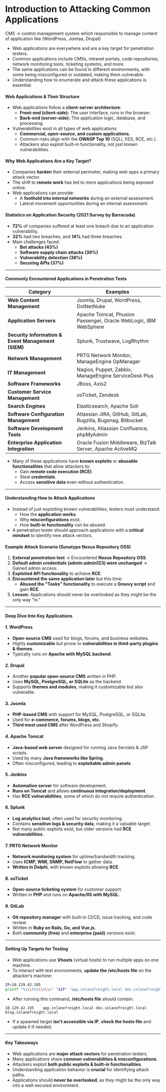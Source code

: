 # Introduction to Attacking Common Applications

CMS → control management system which responsible to manage content of application like (WordPress, Jomlaa, Drupal)

* Web applications are everywhere and are a key target for penetration testers.
* Common applications include CMSs, intranet portals, code repositories, network monitoring tools, ticketing systems, and more.
* The same applications can be found in different environments, with some being misconfigured or outdated, making them vulnerable.
* Understanding how to enumerate and attack these applications is essential.

#### **Web Applications & Their Structure**

* Web applications follow a **client-server architecture**:
  * **Front-end (client-side):** The user interface, runs in the browser.
  * **Back-end (server-side):** The application logic, database, and processing.
* Vulnerabilities exist in all types of web applications:
  * **Commercial, open-source, and custom applications.**
  * Common risks align with the **OWASP Top 10** (SQLi, XSS, RCE, etc.).
  * Attackers also exploit built-in functionality, not just known vulnerabilities.

#### **Why Web Applications Are a Key Target?**

* Companies **harden** their external perimeter, making web apps a primary attack vector.
* The shift to **remote work** has led to more applications being exposed online.
* Web applications can provide:
  * A **foothold into internal networks** during an external assessment.
  * Lateral movement opportunities during an internal assessment.

#### **Statistics on Application Security (2021 Survey by Barracuda)**

* **72%** of companies suffered at least one breach due to an application vulnerability.
* **32%** had two breaches, and **14%** had three breaches.
* Main challenges faced:
  * **Bot attacks (43%)**
  * **Software supply chain attacks (39%)**
  * **Vulnerability detection (38%)**
  * **Securing APIs (37%)**

***

#### **Commonly Encountered Applications in Penetration Tests**

| **Category**                                       | **Examples**                                                     |
| -------------------------------------------------- | ---------------------------------------------------------------- |
| **Web Content Management**                         | Joomla, Drupal, WordPress, DotNetNuke                            |
| **Application Servers**                            | Apache Tomcat, Phusion Passenger, Oracle WebLogic, IBM WebSphere |
| **Security Information & Event Management (SIEM)** | Splunk, Trustwave, LogRhythm                                     |
| **Network Management**                             | PRTG Network Monitor, ManageEngine OpManager                     |
| **IT Management**                                  | Nagios, Puppet, Zabbix, ManageEngine ServiceDesk Plus            |
| **Software Frameworks**                            | JBoss, Axis2                                                     |
| **Customer Service Management**                    | osTicket, Zendesk                                                |
| **Search Engines**                                 | Elasticsearch, Apache Solr                                       |
| **Software Configuration Management**              | Atlassian JIRA, GitHub, GitLab, Bugzilla, Bugsnag, Bitbucket     |
| **Software Development Tools**                     | Jenkins, Atlassian Confluence, phpMyAdmin                        |
| **Enterprise Application Integration**             | Oracle Fusion Middleware, BizTalk Server, Apache ActiveMQ        |

* Many of these applications have **known exploits** or **abusable functionalities** that allow attackers to:
  * Gain **remote code execution (RCE)**.
  * Steal **credentials**.
  * Access **sensitive data** even without authentication.

***

#### **Understanding How to Attack Applications**

* Instead of just exploiting known vulnerabilities, testers must understand:
  * How the **application works**.
  * Why **misconfigurations** exist.
  * How **built-in functionality** can be abused.
* A penetration tester should approach applications with a **critical mindset** to identify new attack vectors.

#### **Example Attack Scenario (Sonatype Nexus Repository OSS)**

1. **External penetration test** → Encountered **Nexus Repository OSS**.
2. **Default admin credentials (admin:admin123) were unchanged** → Gained admin access.
3. **Exploited API functionality** to achieve **RCE**.
4. **Encountered the same application later** but this time:
   * **Abused the "Tasks" functionality** to execute a **Groovy script** and gain **RCE**.
5. **Lesson:** Applications should never be overlooked as they might be the only way "in."

***

#### **Deep Dive Into Key Applications**

#### **1. WordPress**

* **Open-source CMS** used for blogs, forums, and business websites.
* Highly **customizable** but prone to **vulnerabilities in third-party plugins & themes**.
* Typically runs on **Apache with MySQL backend**.

#### **2. Drupal**

* Another **popular open-source CMS** written in PHP.
* Uses **MySQL, PostgreSQL, or SQLite** as the backend.
* Supports **themes and modules**, making it customizable but also vulnerable.

#### **3. Joomla**

* **PHP-based CMS** with support for MySQL, PostgreSQL, or SQLite.
* Used for **e-commerce, forums, blogs, etc.**
* **Third most used CMS** after WordPress and Shopify.

#### **4. Apache Tomcat**

* **Java-based web server** designed for running Java Servlets & JSP scripts.
* Used by many **Java frameworks like Spring**.
* Often misconfigured, leading to **exploitable admin panels**.

#### **5. Jenkins**

* **Automation server** for software development.
* **Runs on Tomcat** and allows **continuous integration/deployment**.
* Has **RCE vulnerabilities**, some of which do not require authentication.

#### **6. Splunk**

* **Log analytics tool**, often used for security monitoring.
* Contains **sensitive logs & security data**, making it a valuable target.
* Not many public exploits exist, but older versions had **RCE vulnerabilities**.

#### **7. PRTG Network Monitor**

* **Network monitoring system** for uptime/bandwidth tracking.
* Uses **ICMP, WMI, SNMP, NetFlow** to gather data.
* **Written in Delphi**, with known exploits allowing **RCE**.

#### **8. osTicket**

* **Open-source ticketing system** for customer support.
* Written in **PHP** and runs on **Apache/IIS with MySQL**.

#### **9. GitLab**

* **Git repository manager** with built-in CI/CD, issue tracking, and code review.
* Written in **Ruby on Rails, Go, and Vue.js**.
* Both **community (free)** and **enterprise (paid)** versions exist.

***

#### **Setting Up Targets for Testing**

* Web applications use **Vhosts** (virtual hosts) to run multiple apps on one machine.
* To interact with test environments, **update the /etc/hosts file** on the attacker’s machine:

```bash
IP=10.129.42.195
printf "%s\\t%s\\n\\n" "$IP" "app.inlanefreight.local dev.inlanefreight.local blog.inlanefreight.local" | sudo tee -a /etc/hosts
```

* After running this command, **/etc/hosts file** should contain:

```
10.129.42.195    app.inlanefreight.local dev.inlanefreight.local blog.inlanefreight.local
```

* If a spawned target **isn't accessible via IP**, **check the hosts file** and update it if needed.

***

#### **Key Takeaways**

* Web applications are **major attack vectors** for penetration testers.
* Many applications share **common vulnerabilities & misconfigurations**.
* Attackers exploit **both public exploits & built-in functionalities**.
* Understanding application behavior is **crucial** for identifying attack paths.
* Applications should **never be overlooked**, as they might be the only way into a well-secured environment.
